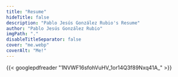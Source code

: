 ```yaml
---
title: "Resume"
hideTitle: false
description: "Pablo Jesús González Rubio's Resume"
author: "Pablo Jesús González Rubio"
imgPath: "."
disableTitleSeparator: false
cover: "me.webp"
coverAlt: "Me!"
---
```


{{< googlepdfreader "1NVWF16sfohVuHV_1or14Q3f89Nxq41A_" >}}
